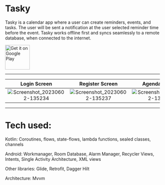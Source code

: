 # Tasky

Tasky is a calendar app where a user can create reminders, events, and tasks. The user will be sent a notification at the user selected reminder time before the event.
Tasky works offline first and syncs seamlessly to a remote database, when connected to the internet. 

[<img src="https://play.google.com/intl/en_us/badges/images/generic/en_badge_web_generic.png" alt="Get it on Google Play" height="80" />](https://play.google.com/store/apps/details?id=com.andrew.tasky&pcampaignid=web_share)

---

Login Screen | Register Screen | Agenda Screen | Event Detail Screen
:-------------------------:|:-------------------------: |:-------------------------: |:-------------------------:
![Screenshot_20230602-135234](https://github.com/andrewhamilton0/Tasky/assets/102604324/f919bbde-386b-4311-9366-90be9b790c1c)  | ![Screenshot_20230602-135237](https://github.com/andrewhamilton0/Tasky/assets/102604324/232dcaa0-faaa-41a1-b616-69ad2a20c16a) | ![Screenshot_20230602-135220](https://github.com/andrewhamilton0/Tasky/assets/102604324/59ae506e-aeba-4313-8f2f-b2a77cae199b) | ![Screenshot_20230602-135052](https://github.com/andrewhamilton0/Tasky/assets/102604324/408e86d7-56f1-4079-b079-87b28656715b) 

---
# Tech used:

Kotlin: Coroutines, flows, state-flows, lambda functions, sealed classes, channels

Android: Workmanager, Room Database, Alarm Manager, Recycler Views, Intents, Single Activity Architecture, XML views

Other libraries: Glide, Retrofit, Dagger Hilt

Architecture: Mvvm
